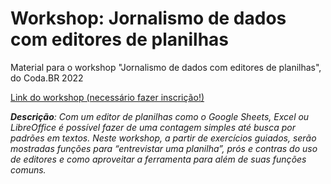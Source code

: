 # Workshop: Jornalismo de dados com editores de planilhas
Material para o workshop "Jornalismo de dados com editores de planilhas", do Coda.BR 2022


[Link do workshop (necessário fazer inscrição!)](https://escoladedados.org/coda/coda2022/jornalismo-de-dados-com-editores-de-planilhas/)

***Descrição**: Com um editor de planilhas como o Google Sheets, Excel ou LibreOffice é possível fazer de uma contagem simples até busca por padrões em textos. Neste workshop, a partir de exercícios guiados, serão mostradas funções para “entrevistar uma planilha”, prós e contras do uso de editores e como aproveitar a ferramenta para além de suas funções comuns.*

